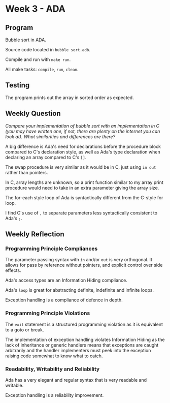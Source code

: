 # Week 3 - ADA

## Program

Bubble sort in ADA.

Source code located in `bubble sort.adb`.

Compile and run with `make run`.

All make tasks: `compile`, `run`, `clean`.

## Testing

The program prints out the array in sorted order as expected.

## Weekly Question

*Compare your implementation of bubble sort with an implementation in C (you
may have written one, if not, there are plenty on the internet you can look
at). What similarities and differences are there?*

A big difference is Ada's need for declarations before the procedure block
compared to C's declaration style, as well as Ada's type declaration when
declaring an array compared to C's `[]`.

The swap procedure is very similar as it would be in C, just using `in out`
rather than pointers.

In C, array lengths are unknown, so a print function similar to my array print
procedure would need to take in an extra parameter giving the array size.

The for-each style loop of Ada is syntactically different from the C-style
for loop.

I find C's use of `,` to separate parameters less syntactically consistent
to Ada's `;`.

## Weekly Reflection

### Programming Principle Compliances

The parameter passing syntax with `in` and/or `out` is very orthogonal. It 
allows for pass by reference without pointers, and explicit control over
side effects.

Ada's access types are an Information Hiding compliance.

Ada's `loop` is great for abstracting definite, indefinite and infinite loops.

Exception handling is a compliance of defence in depth.

### Programming Principle Violations

The `exit` statement is a structured programming violation as it is
equivalent to a goto or break.

The implementation of exception handling violates Information Hiding as the lack
of inheritance or generic handlers means that exceptions are caught arbitrarily
and the handler implementers must peek into the exception raising code somewhat
to know what to catch.

### Readability, Writability and Reliability

Ada has a very elegant and regular syntax that is very readable and writable.

Exception handling is a reliability improvement.
